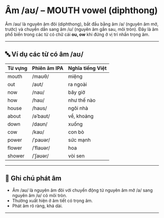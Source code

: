 # Âm /aʊ/ – MOUTH vowel (diphthong)

Âm /aʊ/ là nguyên âm đôi (diphthong), bắt đầu bằng âm /a/ (nguyên âm mở, trước) và chuyển dần sang âm /ʊ/ (nguyên âm gần sau, môi tròn). Đây là âm phổ biến trong các từ có chữ cái **ou, ow** khi đứng ở vị trí nhấn trọng âm.

---

## 🔤 Ví dụ các từ có âm /aʊ/

| Từ vựng    | Phiên âm IPA  | Nghĩa tiếng Việt         |
|------------|----------------|--------------------------|
| mouth      | /maʊθ/         | miệng                    |
| out        | /aʊt/          | ra ngoài                 |
| now        | /naʊ/          | bây giờ                  |
| how        | /haʊ/          | như thế nào              |
| house      | /haʊs/         | ngôi nhà                 |
| about      | /əˈbaʊt/       | về, khoảng               |
| down       | /daʊn/         | xuống                    |
| cow        | /kaʊ/          | con bò                   |
| power      | /ˈpaʊər/       | sức mạnh                 |
| flower     | /ˈflaʊər/      | hoa                      |
| shower     | /ˈʃaʊər/       | vòi sen                  |

---

## 📌 Ghi chú phát âm
- Âm /aʊ/ là nguyên âm đôi với chuyển động từ nguyên âm mở /a/ sang nguyên âm /ʊ/ có môi tròn.
- Thường xuất hiện ở âm tiết có trọng âm.
- Phát âm rõ ràng, khá dài.

---
 